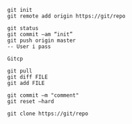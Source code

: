     git init
    git remote add origin https://git/repo 
    
    git status
    git commit –am “init”
    git push origin master
    -- User i pass
    
    Gitcp
    
    git pull
    git diff FILE
    git add FILE
    
    git commit –m "comment"
    git reset –hard
    
    git clone https://git/repo
